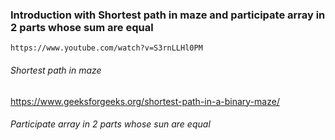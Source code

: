 ### Introduction with Shortest path in maze and participate array in 2 parts whose sum are equal 
    https://www.youtube.com/watch?v=S3rnLLHl0PM

    
######  Shortest path in maze
  https://www.geeksforgeeks.org/shortest-path-in-a-binary-maze/

######  Participate array in 2 parts whose sun are equal 